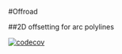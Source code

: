 #Offroad

##2D offsetting for arc polylines


[![codecov](https://codecov.io/gh/radevgit/offroad/graph/badge.svg?token=34N49FRU78)](https://codecov.io/gh/radevgit/offroad)